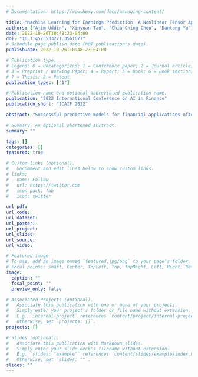 ```yaml
---
# Documentation: https://wowchemy.com/docs/managing-content/

title: "Machine Learning for Earnings Prediction: A Nonlinear Tensor Approach for Data Integration and Completion"
authors: ["Ajim Uddin", "Xinyuan Tao", "Chia-Ching Chou", "Dantong Yu"]
date: 2022-10-26T10:48:23-04:00
doi: "10.1145/3533271.3561677"
# Schedule page publish date (NOT publication's date).
publishDate: 2022-10-26T10:48:23-04:00

# Publication type.
# Legend: 0 = Uncategorized; 1 = Conference paper; 2 = Journal article;
# 3 = Preprint / Working Paper; 4 = Report; 5 = Book; 6 = Book section;
# 7 = Thesis; 8 = Patent
publication_types: ["1"]

# Publication name and optional abbreviated publication name.
publication: "2022 International Conference on AI in Finance"
publication_short: "ICAIF 2022"

abstract: "Successful predictive models for financial applications often require harnessing complementary information from multiple datasets. Incorporating data from different sources into a single model can be challenging as they vary in structure, dimensions, quality, and completeness. Simply merging those datasets can cause redundancy, discrepancy, and information loss. This paper proposes a convolutional neural network-based nonlinear tensor coupling and completion framework (NLTCC) to combine heterogeneous datasets without compromising data quality. We demonstrate the effectiveness of NLTCC in solving a specific business problem - predicting firms’ earnings from financial analysts’ earnings forecast. First, we apply NLTCC to fuse firm characteristics and stock market information into the financial analysts’ earnings forecasts data to impute missing values and improve data quality. Subsequently, we predict the next quarter’s earnings based on the imputed data. The experiments reveal that the prediction error decreases by 65% compared with the benchmark analysts’ consensus forecast. The long-short portfolio returns based on NLTCC outperform analysts’ consensus forecast and the S&P-500 index from three-day up to two-month holding period. The prediction accuracy improvement is robust with different performance metrics and various industry sectors. Notably, it is more salient for the sectors with higher heterogeneity. "

# Summary. An optional shortened abstract.
summary: ""

tags: []
categories: []
featured: true

# Custom links (optional).
#   Uncomment and edit lines below to show custom links.
# links:
# - name: Follow
#   url: https://twitter.com
#   icon_pack: fab
#   icon: twitter

url_pdf:
url_code:
url_dataset:
url_poster:
url_project:
url_slides:
url_source:
url_video:

# Featured image
# To use, add an image named `featured.jpg/png` to your page's folder. 
# Focal points: Smart, Center, TopLeft, Top, TopRight, Left, Right, BottomLeft, Bottom, BottomRight.
image:
  caption: ""
  focal_point: ""
  preview_only: false

# Associated Projects (optional).
#   Associate this publication with one or more of your projects.
#   Simply enter your project's folder or file name without extension.
#   E.g. `internal-project` references `content/project/internal-project/index.md`.
#   Otherwise, set `projects: []`.
projects: []

# Slides (optional).
#   Associate this publication with Markdown slides.
#   Simply enter your slide deck's filename without extension.
#   E.g. `slides: "example"` references `content/slides/example/index.md`.
#   Otherwise, set `slides: ""`.
slides: ""
---
```

